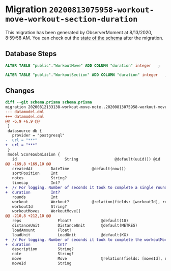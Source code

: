 # Migration `20200813075958-workout-move-workout-section-duration`

This migration has been generated by ObserverMoment at 8/13/2020, 8:59:58 AM.
You can check out the [state of the schema](./schema.prisma) after the migration.

## Database Steps

```sql
ALTER TABLE "public"."WorkoutMove" ADD COLUMN "duration" integer   ;

ALTER TABLE "public"."WorkoutSection" ADD COLUMN "duration" integer   ;
```

## Changes

```diff
diff --git schema.prisma schema.prisma
migration 20200812133138-workout-move-note..20200813075958-workout-move-workout-section-duration
--- datamodel.dml
+++ datamodel.dml
@@ -6,9 +6,9 @@
 }
 datasource db {
   provider = "postgresql"
-  url = "***"
+  url = "***"
 }
 model ScoreSubmission {
   id                     String                @default(uuid()) @id
@@ -169,8 +169,10 @@
   createdAt        DateTime          @default(now())
   sortPosition     Int
   notes            String?
   timecap          Int?
+  // For logging. Number of seconds it took to complete a single round of the section
+  duration         Int?
   rounds           Int
   workout          Workout?          @relation(fields: [workoutId], references: [id])
   workoutId        String?
   workoutMoves     WorkoutMove[]
@@ -210,8 +212,10 @@
   reps                Float?             @default(10)
   distanceUnit        DistanceUnit       @default(METRES)
   loadAmount          Float?
   loadUnit            LoadUnit           @default(KG)
+  // For logging. Number of seconds it took to complete the workoutMove
+  duration            Int?
   description         String?
   note                String?
   move                Move               @relation(fields: [moveId], references: [id])
   moveId              String
```


